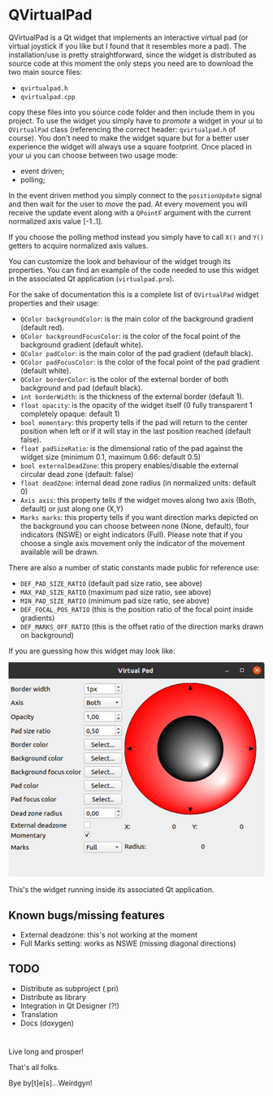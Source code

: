 # QVirtualPad

QVirtualPad is a Qt widget that implements an interactive virtual pad (or virtual joystick if you like but I found that it resembles more a pad).
The installation/use is pretty straightforward, since the widget is distributed as source code
at this moment the only steps you need are to download the two main source files:
- ```qvirtualpad.h```
- ```qvirtualpad.cpp```

copy these files into you source code folder and then include them in you project.
To use the widget you simply have to *promote* a widget in your ui to ```QVirtualPad``` class (referencing the correct header: ```qvirtualpad.h``` of course).
You don't need to make the widget square but for a better user experience the widget will always use a square footprint.
Once placed in your ui you can choose between two usage mode:
- event driven;
- polling;

In the event driven method you simply connect to the ```positionUpdate``` signal and then wait for the user to *move* the pad. At every movement you will receive the update event along with a ```QPointF``` argument with the current normalized axis value [-1..1].

If you choose the polling method instead you simply have to call ```X()``` and ```Y()``` getters to acquire normalized axis values.

You can customize the look and behaviour of the widget trough its properties.
You can find an example of the code needed to use this widget in the associated Qt application (```virtualpad.pro```).

For the sake of documentation this is a complete list of ```QVirtualPad``` widget properties and their usage:

- ```QColor backgroundColor```: is the main color of the background gradient (default red).
- ```QColor backgroundFocusColor```: is the color of the focal point of the background gradient (default white).
- ```QColor padColor```: is the main color of the pad gradient (default black).
- ```QColor padFocusColor```: is the color of the focal point of the pad gradient (default white).
- ```QColor borderColor```: is the color of the external border of both background and pad (default black).
- ```int borderWidth```: is the thickness of the external border (default 1).
- ```float opacity```: is the opacity of the widget itself (0 fully transparent 1 completely opaque: default 1) 
- ```bool momentary```: this property tells if the pad will return to the center position when left or if it will stay in the last position reached (default false).
- ```float padSizeRatio```: is the dimensional ratio of the pad against the widget size (minimum 0.1, maximum 0.66: default 0.5)
- ```bool externalDeadZone```: this propery enables/disable the external circular dead zone (default: false)
- ```float deadZone```: internal dead zone radius (in normalized units: default 0)
- ```Axis axis```: this property tells if the widget moves along two axis (Both, default) or just along one (X,Y)
- ```Marks marks```: this property tells if you want direction marks depicted on the background you can choose between none (None, default), four indicators (NSWE) or eight indicators (Full). Please note that if you choose a single axis movement only the indicator of the movement available will be drawn.

There are also a number of static constants made public for reference use:
- ```DEF_PAD_SIZE_RATIO```  (default pad size ratio, see above)
- ```MAX_PAD_SIZE_RATIO```  (maximum pad size ratio, see above)
- ```MIN_PAD_SIZE_RATIO```  (minimum pad size ratio, see above)
- ```DEF_FOCAL_POS_RATIO``` (this is the position ratio of the focal point inside gradients)
- ```DEF_MARKS_OFF_RATIO``` (this is the offset ratio of the direction marks drawn on background)

If you are guessing how this widget may look like:

![QVirtualPad in all its beauty](images/screenshot1.png?raw=true "QVirtualPad")

This's the widget running inside its associated Qt application.

## Known bugs/missing features

- External deadzone: this's not working at the moment
- Full Marks setting: works as NSWE (missing diagonal directions) 

## TODO

- Distribute as subproject (.pri)
- Distribute as library
- Integration in Qt Designer (?!)
- Translation
- Docs (doxygen)
#

Live long and prosper!

That's all folks.

Bye by[t]e[s]...Weirdgyn!
